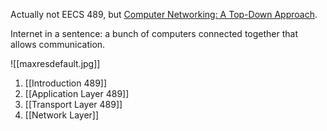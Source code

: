 Actually not EECS 489, but [Computer Networking: A Top-Down Approach](https://gaia.cs.umass.edu/kurose_ross/index.php).

Internet in a sentence: a bunch of computers connected together that allows communication.

![[maxresdefault.jpg]]

1. [[Introduction 489]]
2. [[Application Layer 489]]
3. [[Transport Layer 489]]
4. [[Network Layer]]
